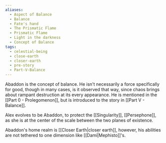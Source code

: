 ```yaml
---
aliases:
  - Aspect of Balance
  - Balance
  - Fate's hand
  - The Prismatic Flame
  - Prismatic Flame
  - Light in the darkness
  - Concept of Balance
tags:
  - celestial-being
  - close-earth
  - closer-earth
  - pre-story
  - Part-V-Balance
---
```

Abaddon is the concept of balance. He isn't necessarily a force specifically for good, though in many cases, is it observed that way, since chaos brings about rampant destruction at its every appearance. He is mentioned in the [[Part 0 - Prolegomenon]], but is introduced to the story in [[Part V - Balance]].

Alex evolves to be Abaddon, to protect the [[Singularity]], [[Persephone]], as she is at the center of the scale between the two planes of existence.

Abaddon's home realm is [[Closer Earth|closer earth]], however, his abilities are not tethered to one dimension like [[Dami|Mephisto]]'s.